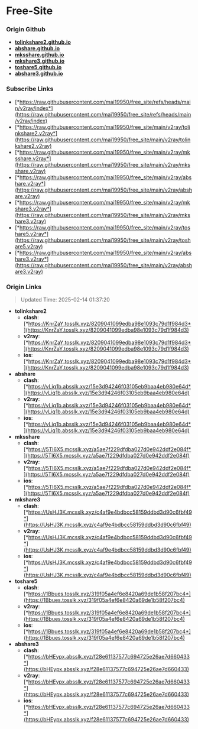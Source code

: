 # Free-Site

### Origin Github

- [**tolinkshare2.github.io**](https://github.com/tolinkshare2/tolinkshare2.github.io)
- [**abshare.github.io**](https://github.com/abshare/abshare.github.io)
- [**mksshare.github.io**](https://github.com/mksshare/mksshare.github.io)
- [**mkshare3.github.io**](https://github.com/mkshare3/mkshare3.github.io)
- [**toshare5.github.io**](https://github.com/toshare5/toshare5.github.io)
- [**abshare3.github.io**](https://github.com/abshare3/abshare3.github.io)

### Subscribe Links

- [*https://raw.githubusercontent.com/mai19950/free_site/refs/heads/main/v2ray/index*](https://raw.githubusercontent.com/mai19950/free_site/refs/heads/main/v2ray/index)
- [*https://raw.githubusercontent.com/mai19950/free_site/main/v2ray/tolinkshare2.v2ray*](https://raw.githubusercontent.com/mai19950/free_site/main/v2ray/tolinkshare2.v2ray)
- [*https://raw.githubusercontent.com/mai19950/free_site/main/v2ray/mksshare.v2ray*](https://raw.githubusercontent.com/mai19950/free_site/main/v2ray/mksshare.v2ray)
- [*https://raw.githubusercontent.com/mai19950/free_site/main/v2ray/abshare.v2ray*](https://raw.githubusercontent.com/mai19950/free_site/main/v2ray/abshare.v2ray)
- [*https://raw.githubusercontent.com/mai19950/free_site/main/v2ray/mkshare3.v2ray*](https://raw.githubusercontent.com/mai19950/free_site/main/v2ray/mkshare3.v2ray)
- [*https://raw.githubusercontent.com/mai19950/free_site/main/v2ray/toshare5.v2ray*](https://raw.githubusercontent.com/mai19950/free_site/main/v2ray/toshare5.v2ray)
- [*https://raw.githubusercontent.com/mai19950/free_site/main/v2ray/abshare3.v2ray*](https://raw.githubusercontent.com/mai19950/free_site/main/v2ray/abshare3.v2ray)

### Origin Links

> Updated Time: 2025-02-14 01:37:20

- **tolinkshare2**
  - **clash**: [*https://KnrZaY.tosslk.xyz/8209041099edba98e1093c79d1f984d3*](https://KnrZaY.tosslk.xyz/8209041099edba98e1093c79d1f984d3)
  - **v2ray**: [*https://KnrZaY.tosslk.xyz/8209041099edba98e1093c79d1f984d3*](https://KnrZaY.tosslk.xyz/8209041099edba98e1093c79d1f984d3)
  - **ios**: [*https://KnrZaY.tosslk.xyz/8209041099edba98e1093c79d1f984d3*](https://KnrZaY.tosslk.xyz/8209041099edba98e1093c79d1f984d3)
- **abshare**
  - **clash**: [*https://vLiq1b.absslk.xyz/15e3d94246f03105eb9baa4eb980e64d*](https://vLiq1b.absslk.xyz/15e3d94246f03105eb9baa4eb980e64d)
  - **v2ray**: [*https://vLiq1b.absslk.xyz/15e3d94246f03105eb9baa4eb980e64d*](https://vLiq1b.absslk.xyz/15e3d94246f03105eb9baa4eb980e64d)
  - **ios**: [*https://vLiq1b.absslk.xyz/15e3d94246f03105eb9baa4eb980e64d*](https://vLiq1b.absslk.xyz/15e3d94246f03105eb9baa4eb980e64d)
- **mksshare**
  - **clash**: [*https://5Tl6X5.mcsslk.xyz/a5ae7f229dfdba027d0e942ddf2e084f*](https://5Tl6X5.mcsslk.xyz/a5ae7f229dfdba027d0e942ddf2e084f)
  - **v2ray**: [*https://5Tl6X5.mcsslk.xyz/a5ae7f229dfdba027d0e942ddf2e084f*](https://5Tl6X5.mcsslk.xyz/a5ae7f229dfdba027d0e942ddf2e084f)
  - **ios**: [*https://5Tl6X5.mcsslk.xyz/a5ae7f229dfdba027d0e942ddf2e084f*](https://5Tl6X5.mcsslk.xyz/a5ae7f229dfdba027d0e942ddf2e084f)
- **mkshare3**
  - **clash**: [*https://UsHJ3K.mcsslk.xyz/c4af9e4bdbcc58159ddbd3d90c6fbf49*](https://UsHJ3K.mcsslk.xyz/c4af9e4bdbcc58159ddbd3d90c6fbf49)
  - **v2ray**: [*https://UsHJ3K.mcsslk.xyz/c4af9e4bdbcc58159ddbd3d90c6fbf49*](https://UsHJ3K.mcsslk.xyz/c4af9e4bdbcc58159ddbd3d90c6fbf49)
  - **ios**: [*https://UsHJ3K.mcsslk.xyz/c4af9e4bdbcc58159ddbd3d90c6fbf49*](https://UsHJ3K.mcsslk.xyz/c4af9e4bdbcc58159ddbd3d90c6fbf49)
- **toshare5**
  - **clash**: [*https://1Bbues.tosslk.xyz/319f05a4ef6e8420a69de1b58f207bc4*](https://1Bbues.tosslk.xyz/319f05a4ef6e8420a69de1b58f207bc4)
  - **v2ray**: [*https://1Bbues.tosslk.xyz/319f05a4ef6e8420a69de1b58f207bc4*](https://1Bbues.tosslk.xyz/319f05a4ef6e8420a69de1b58f207bc4)
  - **ios**: [*https://1Bbues.tosslk.xyz/319f05a4ef6e8420a69de1b58f207bc4*](https://1Bbues.tosslk.xyz/319f05a4ef6e8420a69de1b58f207bc4)
- **abshare3**
  - **clash**: [*https://bHEypx.absslk.xyz/f28e61137577c694725e26ae7d660433*](https://bHEypx.absslk.xyz/f28e61137577c694725e26ae7d660433)
  - **v2ray**: [*https://bHEypx.absslk.xyz/f28e61137577c694725e26ae7d660433*](https://bHEypx.absslk.xyz/f28e61137577c694725e26ae7d660433)
  - **ios**: [*https://bHEypx.absslk.xyz/f28e61137577c694725e26ae7d660433*](https://bHEypx.absslk.xyz/f28e61137577c694725e26ae7d660433)
